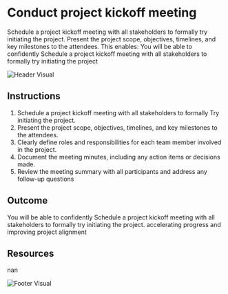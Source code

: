 # Conduct project kickoff meeting

Schedule a project kickoff meeting with all stakeholders to formally try initiating the project. Present the project scope, objectives, timelines, and key milestones to the attendees. This enables: You will be able to confidently Schedule a project kickoff meeting with all stakeholders to formally try initiating the project

![Header Visual](https://raw.githubusercontent.com/BriskenFinancials/use-case-template/main/cards/assets/UC10000426-L-01-top.png)

## Instructions

1. Schedule a project kickoff meeting with all stakeholders to formally Try initiating the project.
2. Present the project scope, objectives, timelines, and key milestones to the attendees.
3. Clearly define roles and responsibilities for each team member involved in the project.
4. Document the meeting minutes, including any action items or decisions made.
5. Review the meeting summary with all participants and address any follow-up questions

## Outcome

You will be able to confidently Schedule a project kickoff meeting with all stakeholders to formally try initiating the project. accelerating progress and improving project alignment

## Resources

nan

![Footer Visual](https://raw.githubusercontent.com/BriskenFinancials/use-case-template/main/cards/assets/UC10000426-L-01-bottom.png)
